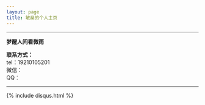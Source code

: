 ```yaml
---
layout: page
title: 敏燊的个人主页
---
```

---

**梦醒人间看微雨**


**联系方式：**   
tel：19210105201   
微信：      
QQ：
         
---

{% include disqus.html %}